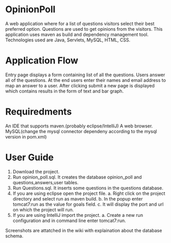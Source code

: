 # OpinionPoll
A web application where for a list of questions visitors select their best preferred option. Questions are used to get opinions from the visitors. This application uses maven as build and dependency management tool. Technologies used are Java, Servlets, MySQL, HTML, CSS.

# Application Flow
Entry page displays a form containing list of all the questions. Users answer all of the questions. At the end users enter their names and email address to map an answer to a user. After clicking submit a new page is displayed which contains results in the form of text and bar graph.

# Requiredments
An IDE that supports maven.(probably eclipse/IntelliJ)
A web browser.
MySQL(change the mysql connector dependeny according to the mysql version in pom.xml)

# User Guide
1. Download the project.
2. Run opinion_poll.sql. It creates the database opinion_poll and questions,answers,user tables.
3. Run Questions.sql. It inserts some questions in the questions database.
4. If you are using eclipse open the project file.
  a. Right click on the project directory and select run as maven build.
  b. In the popup enter tomcat7:run as the value for goals field.
  c. It will display the port and url on which the project will run.
5. If you are using IntelliJ import the project.
  a. Create a new run configuration and in command line enter tomcat7:run.
  
Screenshots are attatched in the wiki with explaination about the database schema.
